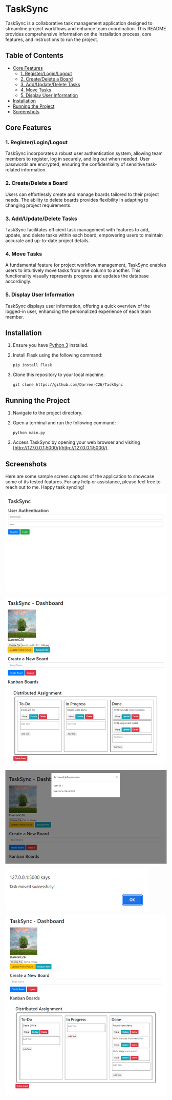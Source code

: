 # TaskSync

TaskSync is a collaborative task management application designed to streamline project workflows and enhance team coordination. This README provides comprehensive information on the installation process, core features, and instructions to run the project.

## Table of Contents

- [Core Features](#core-features)
  - [1. Register/Login/Logout](#1-registerloginlogout)
  - [2. Create/Delete a Board](#2-createdelete-a-board)
  - [3. Add/Update/Delete Tasks](#3-addupdatedelete-tasks)
  - [4. Move Tasks](#4-move-tasks)
  - [5. Display User Information](#5-display-user-information)
- [Installation](#installation)
- [Running the Project](#running-the-project)
- [Screenshots](#screenshots)

## Core Features

### 1. Register/Login/Logout

TaskSync incorporates a robust user authentication system, allowing team members to register, log in securely, and log out when needed. User passwords are encrypted, ensuring the confidentiality of sensitive task-related information.

### 2. Create/Delete a Board

Users can effortlessly create and manage boards tailored to their project needs. The ability to delete boards provides flexibility in adapting to changing project requirements.

### 3. Add/Update/Delete Tasks

TaskSync facilitates efficient task management with features to add, update, and delete tasks within each board, empowering users to maintain accurate and up-to-date project details.

### 4. Move Tasks

A fundamental feature for project workflow management, TaskSync enables users to intuitively move tasks from one column to another. This functionality visually represents progress and updates the database accordingly.

### 5. Display User Information

TaskSync displays user information, offering a quick overview of the logged-in user, enhancing the personalized experience of each team member.

## Installation

1. Ensure you have [Python 3](https://www.python.org/downloads/) installed.
2. Install Flask using the following command:

   ```
   pip install Flask
   ```

3. Clone this repository to your local machine.
   ```
   git clone https://github.com/Darren-C26/TaskSync
   ```

## Running the Project

1. Navigate to the project directory.
2. Open a terminal and run the following command:

   ```
   python main.py
   ```

3. Access TaskSync by opening your web browser and visiting [http://127.0.0.1:5000/](http://127.0.0.1:5000/).

## Screenshots

Here are some sample screen captures of the application to showcase some of its tested features. For any help or assistance, please feel free to reach out to me. Happy task syncing!

![User Login](image.png)

![Dashboard](image-1.png)

![User Info](image-4.png)

![Task-Moved](image-2.png)

![Updated Dashboard](image-3.png)

